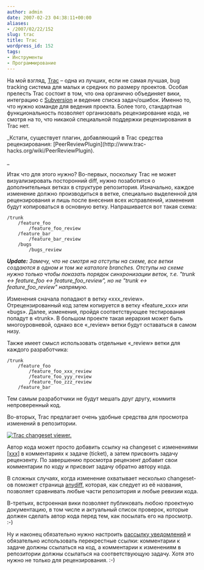 ```yaml
---
author: admin
date: 2007-02-23 04:38:11+00:00
aliases:
- /2007/02/22/152
slug: trac
title: Trac
wordpress_id: 152
tags:
- Инструменты
- Программирование
---
```


На мой взгляд, [Trac](http://trac.edgewall.org/) – одна из лучших, если не самая лучшая, bug tracking система для малых и средних по размеру проектов. Особая прелесть Trac состоит в том, что она органично объединяет вики, интеграцию с [Subversion](http://subversion.tigris.org/) и ведение списка задач/ошибок. Именно то, что нужно команде для ведения проекта. Более того, стандартная функциональность позволяет организовать рецензирование кода, не смотря на то, что никакой специальной поддержки рецензирования в Trac нет. 

<!--more-->_Кстати, существует плагин, добавляющий в Trac средства рецензирования: [PeerReviewPlugin](http://www.trac-hacks.org/wiki/PeerReviewPlugin).
_

Итак что для этого нужно? Во-первых, поскольку Trac не может визуализировать посторонний diff, нужно позаботится о дополнительных ветках в структуре репозитория. Изначально, каждое изменение должно производиться в ветке, специально выделенной для рецензирования и лишь после внесения всех исправлений, изменения будут копироваться в основную ветку. Напрашивается вот такая схема:

```no-highlight
/trunk
	/feature_foo
		/feature_foo_review
	/feature_bar
		/feature_bar_review
	/bugs
		/bugs_review
```

_**Update:** Замечу, что не смотря на отступы на схеме, все ветки создаются в одном и том же каталоге branches. Отступы на схеме нужно только чтобы показать порядок синхронизации веток, т.е. "trunk <-> feature_foo <-> feature_foo_review", но не "trunk <-> feature_foo_review" напрямую._

Изменения сначала попадают в ветку «xxx_review». Отрецензированный код затем копируется в ветку «feature_xxx» или «bugs». Далее, изменения, пройдя соответствующее тестирования попадут в «trunk». В большом проекте такая иерархия может быть многоуровневой, однако все «_review» ветки будут оставаться в самом низу.

Также имеет смысл использовать отдельные «_review» ветки для каждого разработчика:

```no-highlight
/trunk
	/feature_foo
		/feature_foo_xxx_review
		/feature_foo_yyy_review
		/feature_foo_zzz_review
	/feature_bar
```

Тем самым разработчики не будут мешать друг другу, коммитя непроверенный код.

Во-вторых, Trac предлагает очень удобные средства для просмотра изменений в репозитории. 

[![Trac changeset viewer.](/2007/02/trac_diff.thumbnail.png)](/2007/02/trac_diff.png)

Автор кода может просто добавить ссылку на changeset с изменениями [[xxx]](http://trac.edgewall.org/wiki/TracLinks) в комментариях к задаче (ticket), а затем присвоить задачу рецензенту. По завершению просмотра рецензент добавит свои комментарии по коду и присвоит задачу обратно автору кода.

В сложных случаях, когда изменение охватывает несколько changeset-ов поможет страница [anydiff](http://trac.edgewall.org/anydiff), которая, как следует из её названия, позволяет сравнивать любые части репозитория и любые ревизии кода.

В-третьих, встроенная вики позволяет публиковать любою проектную документацию, в том числе и актуальный список проверок, которые должен сделать автор кода перед тем, как посылать его на просмотр. :-)

Ну и наконец обязательно нужно настроить [рассылку уведомлений](http://trac.edgewall.org/wiki/TracNotification) и обязательно использовать перекрестные ссылки: комментарии к задаче должны ссылаться на код, а комментарии к изменениям в репозитории должны ссылаться на соответствующую задачу. Хотя это нужно не только для рецензирования. :-)
